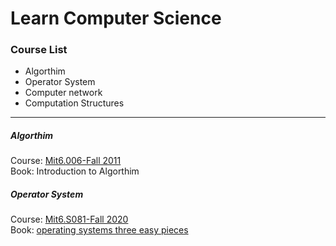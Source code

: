# Learn Computer Science 
### Course List 
- Algorthim
- Operator System
- Computer network
- Computation Structures
---  
##### Algorthim
Course: [Mit6.006-Fall 2011](https://ocw.mit.edu/courses/electrical-engineering-and-computer-science/6-006-introduction-to-algorithms-fall-2011/)  
Book: Introduction to Algorthim 

##### Operator System
Course: [Mit6.S081-Fall 2020](https://pdos.csail.mit.edu/6.S081/2020/schedule.html)  
Book: [operating systems three easy pieces](https://pages.cs.wisc.edu/~remzi/OSTEP/) 


